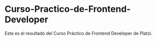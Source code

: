 # Curso-Practico-de-Frontend-Developer
Este es el resultado del Curso Práctico de Frontend Developer de Platzi.
